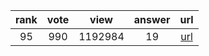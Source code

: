
| rank | vote | view | answer | url |
|:-:|:-:|:-:|:-:|:-:|
|95|990|1192984|19| [url](http://stackoverflow.com/questions/9942594/unicodeencodeerror-ascii-codec-cant-encode-character-u-xa0-in-position-20) |
